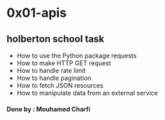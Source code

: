 # 0x01-apis
## holberton school  task 

-    How to use the Python package requests
-    How to make HTTP GET request
-    How to handle rate limit
-    How to handle pagination
-    How to fetch JSON resources
-    How to manipulate data from an external service


#### Done by : Mouhamed Charfi